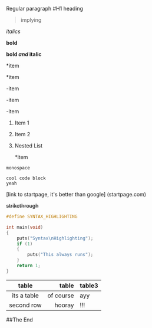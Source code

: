 Regular paragraph
#H1 heading
> implying

*italics*

**bold**

**bold _and_ italic**

*item

*item

-item

-item

-item

1. Item 1

2. Item 2

1. Nested List

	*item
	
`monospace`
```
cool code block
yeah
```
[link to startpage, it's better than google] (startpage.com)

~~strikethrough~~

```c
#define SYNTAX_HIGHLIGHTING

int main(void)
{
	puts("Syntax\nHighlighting");
	if (1)
	{
		puts("This always runs");
	}
	return 1;
}
```
|table|table|table3|
|:----:|-----:|:---|
|its a table|of course|ayy|
|second row|hooray|!!!|

##The End
